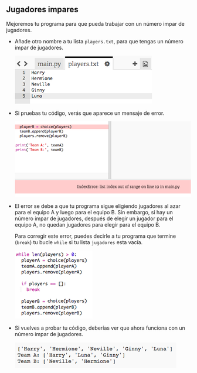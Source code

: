 ## Jugadores impares

Mejoremos tu programa para que pueda trabajar con un número impar de jugadores.

+ Añade otro nombre a tu lista `players.txt`, para que tengas un número impar de jugadores.
    
    ![captura de pantalla](images/team-luna.png)

+ Si pruebas tu código, verás que aparece un mensaje de error.
    
    ![captura de pantalla](images/team-error.png)

+ El error se debe a que tu programa sigue eligiendo jugadores al azar para el equipo A y luego para el equipo B. Sin embargo, si hay un número impar de jugadores, después de elegir un jugador para el equipo A, no quedan jugadores para elegir para el equipo B.
    
    Para corregir este error, puedes decirle a tu programa que termine (`break`) tu bucle `while` si tu lista `jugadores` esta vacía.
    
    ![captura de pantalla](images/team-fix.png)

+ Si vuelves a probar tu código, deberías ver que ahora funciona con un número impar de jugadores.
    
    ![captura de pantalla](images/team-fix-test.png)